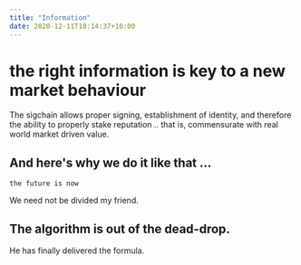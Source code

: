```yaml
---
title: "Information"
date: 2020-12-11T10:14:37+10:00
---
```


# the right information is key to a new market behaviour


The sigchain allows proper signing, establishment of identity, and therefore the ability to properly stake reputation .. that is, commensurate with real world market driven value.

## And here's why we do it like that ...

```
the future is now
```

We need not be divided my friend.

## The algorithm is out of the dead-drop.

He has finally delivered the formula.
